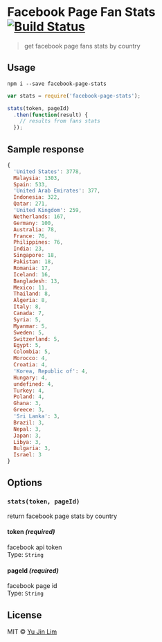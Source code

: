 # Facebook Page Fan Stats [![Build Status](https://travis-ci.org/yujinlim/facebook-page-stats.svg)](https://travis-ci.org/yujinlim/facebook-page-stats)
> get facebook page fans stats by country

## Usage
```
npm i --save facebook-page-stats
```

```javascript
var stats = require('facebook-page-stats');

stats(token, pageId)
  .then(function(result) {
    // results from fans stats
  });
```

## Sample response
```javascript
{
  'United States': 3778,
  Malaysia: 1303,
  Spain: 533,
  'United Arab Emirates': 377,
  Indonesia: 322,
  Qatar: 271,
  'United Kingdom': 259,
  Netherlands: 167,
  Germany: 100,
  Australia: 78,
  France: 76,
  Philippines: 76,
  India: 23,
  Singapore: 18,
  Pakistan: 18,
  Romania: 17,
  Iceland: 16,
  Bangladesh: 13,
  Mexico: 11,
  Thailand: 8,
  Algeria: 8,
  Italy: 8,
  Canada: 7,
  Syria: 5,
  Myanmar: 5,
  Sweden: 5,
  Switzerland: 5,
  Egypt: 5,
  Colombia: 5,
  Morocco: 4,
  Croatia: 4,
  'Korea, Republic of': 4,
  Hungary: 4,
  undefined: 4,
  Turkey: 4,
  Poland: 4,
  Ghana: 3,
  Greece: 3,
  'Sri Lanka': 3,
  Brazil: 3,
  Nepal: 3,
  Japan: 3,
  Libya: 3,
  Bulgaria: 3,
  Israel: 3
}
```

## Options
### `stats(token, pageId)`
return facebook page stats by country

#### token *(required)*
facebook api token  
Type: `String`

#### pageId *(required)*
facebook page id  
Type: `String`

## License
MIT © [Yu Jin Lim](https://github.com/yujinlim)
